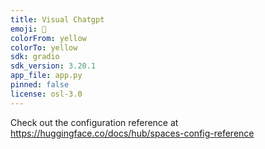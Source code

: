 ```yaml
---
title: Visual Chatgpt
emoji: 🎨
colorFrom: yellow
colorTo: yellow
sdk: gradio
sdk_version: 3.20.1
app_file: app.py
pinned: false
license: osl-3.0
---
```


Check out the configuration reference at https://huggingface.co/docs/hub/spaces-config-reference
